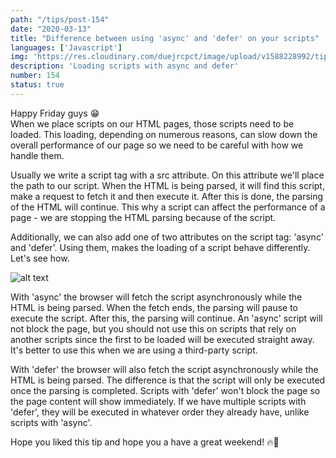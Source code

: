 ```yaml
---
path: "/tips/post-154"
date: "2020-03-13"
title: "Difference between using 'async' and 'defer' on your scripts"
languages: ['Javascript']
img: 'https://res.cloudinary.com/duejrcpct/image/upload/v1588228992/tips/154-1_hm4hvr.png'
description: 'Loading scripts with async and defer'
number: 154
status: true
---
```


Happy Friday guys 😁  
When we place scripts on our HTML pages, those scripts need to be loaded. This loading, depending on numerous reasons, can slow down the overall performance of our page so we need to be careful with how we handle them.

Usually we write a script tag with a src attribute. On this attribute we'll place the path to our script. When the HTML is being parsed, it will find this script, make a request to fetch it and then execute it. After this is done, the parsing of the HTML will continue. This why a script can affect the performance of a page - we are stopping the HTML parsing because of the script.

Additionally, we can also add one of two attributes on the script tag: 'async' and 'defer'. Using them, makes the loading of a script behave differently. Let's see how.

![alt text](https://res.cloudinary.com/duejrcpct/image/upload/v1588228992/tips/154-2_pq3mob.png "Scripts with async and defer")

With 'async' the browser will fetch the script asynchronously while the HTML is being parsed. When the fetch ends, the parsing will pause to execute the script. After this, the parsing will continue. An 'async' script will not block the page, but you should not use this on scripts that rely on another scripts since the first to be loaded will be executed straight away. It's better to use this when we are using a third-party script.

With 'defer' the browser will also fetch the script asynchronously while the HTML is being parsed. The difference is that the script will only be executed once the parsing is completed. Scripts with 'defer' won't block the page so the page content will show immediately. If we have multiple scripts with 'defer', they will be executed in whatever order they already have, unlike scripts with 'async'.

Hope you liked this tip and hope you a have a great weekend! 🔥🤘